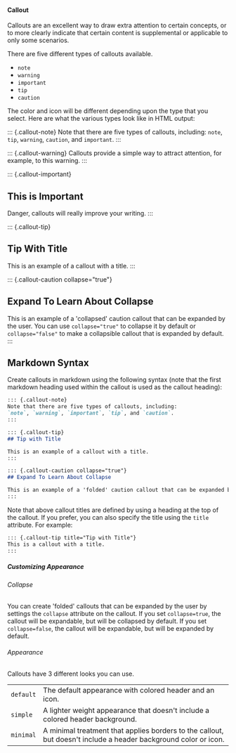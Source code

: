 
#### Callout

Callouts are an excellent way to draw extra attention to certain concepts, or to more clearly indicate that certain content is supplemental or applicable to only some scenarios.

There are five different types of callouts available.

-   `note`
-   `warning`
-   `important`
-   `tip`
-   `caution`

The color and icon will be different depending upon the type that you select. Here are what the various types look like in HTML output:

::: {.callout-note}
Note that there are five types of callouts, including: `note`, `tip`, `warning`, `caution`, and `important`.
:::

::: {.callout-warning}
Callouts provide a simple way to attract attention, for example, to this warning.
:::

::: {.callout-important}
## This is Important

Danger, callouts will really improve your writing.
:::

::: {.callout-tip}
## Tip With Title

This is an example of a callout with a title.
:::

::: {.callout-caution collapse="true"}
## Expand To Learn About Collapse

This is an example of a 'collapsed' caution callout that can be expanded by the user. You can use `collapse="true"` to collapse it by default or `collapse="false"` to make a collapsible callout that is expanded by default.
:::

## Markdown Syntax

Create callouts in markdown using the following syntax (note that the first markdown heading used within the callout is used as the callout heading):

``` markdown
::: {.callout-note}
Note that there are five types of callouts, including:
`note`, `warning`, `important`, `tip`, and `caution`.
:::

::: {.callout-tip}
## Tip with Title

This is an example of a callout with a title.
:::

::: {.callout-caution collapse="true"}
## Expand To Learn About Collapse

This is an example of a 'folded' caution callout that can be expanded by the user. You can use `collapse="true"` to collapse it by default or `collapse="false"` to make a collapsible callout that is expanded by default.
:::
```

Note that above callout titles are defined by using a heading at the top of the callout. If you prefer, you can also specify the title using the `title` attribute. For example:

```markdown
::: {.callout-tip title="Tip with Title"}
This is a callout with a title.
:::
```

##### Customizing Appearance

###### Collapse

You can create 'folded' callouts that can be expanded by the user by settings the `collapse` attribute on the callout. If you set `collapse=true`, the callout will be expandable, but will be collapsed by default. If you set `collapse=false`, the callout will be expandable, but will be expanded by default.

###### Appearance

Callouts have 3 different looks you can use.

|           |                                                                                                                 |
|-----------|-----------------------------------------------------------------------------------------------------------------|
| `default` | The default appearance with colored header and an icon.                                                         |
| `simple`  | A lighter weight appearance that doesn't include a colored header background.                                   |
| `minimal` | A minimal treatment that applies borders to the callout, but doesn't include a header background color or icon. |
